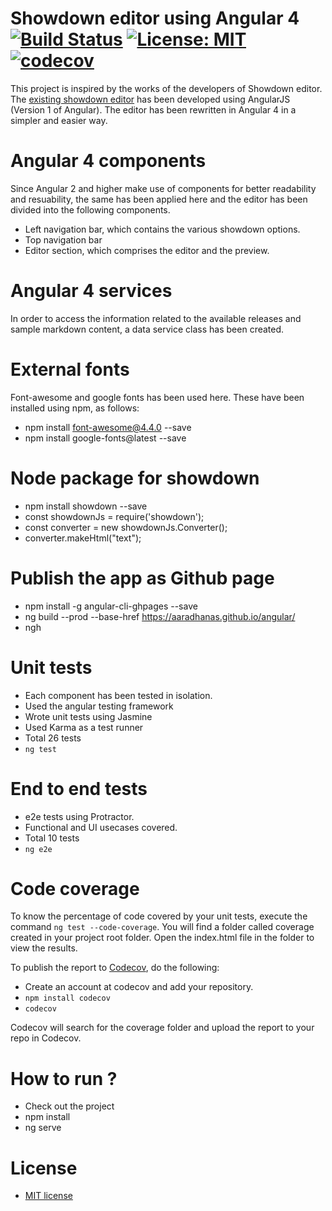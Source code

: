 # Showdown editor using Angular 4 [![Build Status](https://travis-ci.org/aaradhanas/angular.svg?branch=master)](https://travis-ci.org/aaradhanas/angular) [![License: MIT](https://img.shields.io/badge/License-MIT-green.svg)](https://github.com/aaradhanas/angular/blob/master/LICENSE) [![codecov](https://codecov.io/gh/aaradhanas/angular/branch/master/graph/badge.svg)](https://codecov.io/gh/aaradhanas/angular)

This project is inspired by the works of the developers of Showdown editor. The [existing showdown editor](http://demo.showdownjs.com/) has been developed using AngularJS (Version 1 of Angular). The editor has been rewritten in Angular 4 in a simpler and easier way.

# Angular 4 components

Since Angular 2 and higher make use of components for better readability and resuability, the same has been applied here and the editor has been divided into the following components.

- Left navigation bar, which contains the various showdown options.
- Top navigation bar
- Editor section, which comprises the editor and the preview.

# Angular 4 services

In order to access the information related to the available releases and sample markdown content, a data service class has been created.

# External fonts

Font-awesome and google fonts has been used here. These have been installed using npm, as follows:

- npm install font-awesome@4.4.0 --save
- npm install google-fonts@latest --save

# Node package for showdown

- npm install showdown --save
- const showdownJs = require('showdown');
- const converter = new showdownJs.Converter(); 
- converter.makeHtml("text");

# Publish the app as Github page

- npm install -g angular-cli-ghpages --save 
- ng build --prod --base-href https://aaradhanas.github.io/angular/
- ngh

# Unit tests

- Each component has been tested in isolation.
- Used the angular testing framework
- Wrote unit tests using Jasmine
- Used Karma as a test runner
- Total 26 tests
- ``` ng test ```

# End to end tests

- e2e tests using Protractor.
- Functional and UI usecases covered.
- Total 10 tests
- ``` ng e2e ```

# Code coverage

To know the percentage of code covered by your unit tests, execute the command ``` ng test --code-coverage ```. You will find a folder called coverage created in your project root folder. Open the index.html file in the folder to view the results.

To publish the report to [Codecov](https://codecov.io), do the following:

- Create an account at codecov and add your repository.
- ``` npm install codecov ```
- ``` codecov ```

Codecov will search for the coverage folder and upload the report to your repo in Codecov.

# How to run ?

- Check out the project
- npm install
- ng serve

# License

- [MIT license](https://github.com/aaradhanas/angular/blob/master/LICENSE)